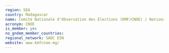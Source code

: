```yaml
---
region: SEA
country: Madagascar
name: Comité Nationale d'Observation des Elections (KMF/CNOE) / National Committee for Election Observation
acronym: CNOE
is_member: yes
no_gndem_member_countries: 
regional_network: SADC ESN
website: www.kmfcnoe.mg/
---
```


